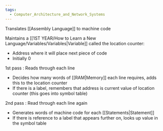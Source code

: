 ```yaml
---
tags:
  - Computer_Architecture_and_Network_Systems
---
```

Translates [[Assembly Language]] to machine code

Maintains a [[1ST YEAR/How to Learn a New Language/Variables/Variables|Variable]] called the location counter:
- Address where it will place next piece of code
- Initially 0

1st pass : Reads through each line
- Decides how many words of [[RAM|Memory]] each line requires, adds this to the location counter
- If there is a label, remembers that address is current value of location counter (this goes into symbol table)

2nd pass : Read through each line again
- Generates words of machine code for each [[Statements|Statement]]
- If there is reference to a label that appears further on, looks up value in the symbol table